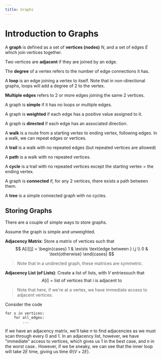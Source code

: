 ```yaml
---
title: Graphs
---
```


# Introduction to Graphs
A **graph** is defined as a set of **vertices (nodes)** $N$, and a set of edges  $E$ which join vertices together.

Two vertices are **adjacent** if they are joined by an edge.

The **degree** of a vertex refers to the number of edge connections it has.

A **loop** is an edge joining a vertex to itself. Note that in non-directional graphs, loops will add a degree of 2 to the vertex.

**Multiple edges** refers to 2 or more edges joining the same 2 vertices.

A graph is **simple** if it has no loops or multiple edges.

A graph is **weighted** if each edge has a positive value assigned to it.

A graph is **directed** if each edge has an associated direction.

A **walk** is a route from a starting vertex to ending vertex, following edges. In a walk, we can repeat edges or vertices.

A **trail** is a walk with no repeated edges (but repeated vertices are allowed)

A **path** is a walk with no repeated vertices.

A **cycle** is a trail with no repeated vertices except the starting vertex = the ending vertex.

A graph is **connected** if, for any 2 vertices, there exists a path between them.

A **tree** is a simple connected graph with no cycles.

## Storing Graphs
There are a couple of simple ways to store graphs.

Assume the graph is simple and unweighted.

**Adjacency Matrix**: Store a matrix of vertices such that
$$
A[i][j] = \begin{cases}
                1 & \exists \text{edge between } i,j \\
                0 & \text{otherwise}
        \end{cases}
$$
> Note that in a undirected graph, these matrices are symmetric.

**Adjacency List (of Lists)**: Create a list of lists, with $V$ entriessuch that
$$
A[i] = \text{list of vertices that i is adjacent to}
$$
> Note that here, if we're at a vertex, we have immediate access to adjacent vertices.

Consider the code
```
for x in vertices:
    for all_edges:
        ...
```

If we have an adjacency matrix, we'll take $n$ to find adjacencies as we must scan through every 0 and 1. In an adjacency list, however, we have "immediate" access to vertices, which gives us $1$ in the best case, and $n$ in the worst case.. However, if we be sneaky, we can see that the inner loop will take $2E$ time, giving us time $\Theta(V + 2E)$.